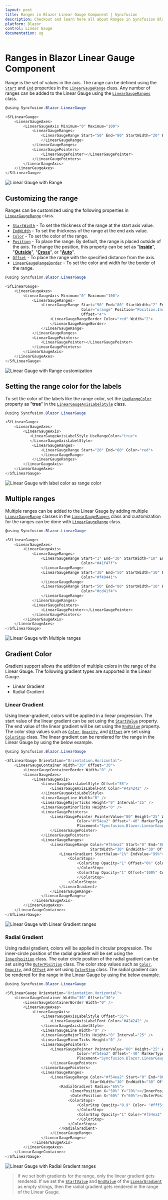 ```yaml
---
layout: post
title: Ranges in Blazor Linear Gauge Component | Syncfusion
description: Checkout and learn here all about Ranges in Syncfusion Blazor Linear Gauge component and much more details.
platform: Blazor
control: Linear Gauge
documentation: ug
---
```


# Ranges in Blazor Linear Gauge Component

Range is the set of values in the axis. The range can be defined using the [`Start`](https://help.syncfusion.com/cr/blazor/Syncfusion.Blazor.LinearGauge.LinearGaugeRange.html#Syncfusion_Blazor_LinearGauge_LinearGaugeRange_Start) and [`End`](https://help.syncfusion.com/cr/blazor/Syncfusion.Blazor.LinearGauge.LinearGaugeRange.html#Syncfusion_Blazor_LinearGauge_LinearGaugeRange_End) properties in the [`LinearGaugeRange`](https://help.syncfusion.com/cr/blazor/Syncfusion.Blazor.LinearGauge.LinearGaugeRange.html) class. Any number of ranges can be added to the Linear Gauge using the [`LinearGaugeRanges`](https://help.syncfusion.com/cr/blazor/Syncfusion.Blazor.LinearGauge.LinearGaugeRanges.html) class.

```csharp
@using Syncfusion.Blazor.LinearGauge

<SfLinearGauge>
    <LinearGaugeAxes>
        <LinearGaugeAxis Minimum="0" Maximum="100">
            <LinearGaugeRanges>
                <LinearGaugeRange Start="50" End="80" StartWidth="20" EndWidth="20">
                </LinearGaugeRange>
            </LinearGaugeRanges>
            <LinearGaugePointers>
                <LinearGaugePointer></LinearGaugePointer>
            </LinearGaugePointers>
        </LinearGaugeAxis>
    </LinearGaugeAxes>
</SfLinearGauge>
```

![Linear Gauge with Range](images/range.png)

## Customizing the range

Ranges can be customized using the following properties in [`LinearGaugeRange`](https://help.syncfusion.com/cr/blazor/Syncfusion.Blazor.LinearGauge.LinearGaugeRange.html) class.

* [`StartWidth`](https://help.syncfusion.com/cr/blazor/Syncfusion.Blazor.LinearGauge.LinearGaugeRange.html#Syncfusion_Blazor_LinearGauge_LinearGaugeRange_StartWidth) - To set the thickness of the range at the start axis value.
* [`EndWidth`](https://help.syncfusion.com/cr/blazor/Syncfusion.Blazor.LinearGauge.LinearGaugeRange.html#Syncfusion_Blazor_LinearGauge_LinearGaugeRange_EndWidth) - To set the thickness of the range at the end axis value.
* [`Color`](https://help.syncfusion.com/cr/blazor/Syncfusion.Blazor.LinearGauge.LinearGaugeRange.html#Syncfusion_Blazor_LinearGauge_LinearGaugeRange_Color) - To set the color of the range.
* [`Position`](https://help.syncfusion.com/cr/blazor/Syncfusion.Blazor.LinearGauge.LinearGaugeRange.html#Syncfusion_Blazor_LinearGauge_LinearGaugeRange_Position) - To place the range. By default, the range is placed outside of the axis. To change the position, this property can be set as "[**Inside**](https://help.syncfusion.com/cr/blazor/Syncfusion.Blazor.LinearGauge.Position.html#Syncfusion_Blazor_LinearGauge_Position_Inside)", "[**Outside**](https://help.syncfusion.com/cr/blazor/Syncfusion.Blazor.LinearGauge.Position.html#Syncfusion_Blazor_LinearGauge_Position_Outside)", "[**Cross**](https://help.syncfusion.com/cr/blazor/Syncfusion.Blazor.LinearGauge.Position.html#Syncfusion_Blazor_LinearGauge_Position_Cross)", or "[**Auto**](https://help.syncfusion.com/cr/blazor/Syncfusion.Blazor.LinearGauge.Position.html#Syncfusion_Blazor_LinearGauge_Position_Auto)".
* [`Offset`](https://help.syncfusion.com/cr/blazor/Syncfusion.Blazor.LinearGauge.LinearGaugeRange.html#Syncfusion_Blazor_LinearGauge_LinearGaugeRange_Offset) - To place the range with the specified distance from the axis.
* [`LinearGaugeRangeBorder`](https://help.syncfusion.com/cr/blazor/Syncfusion.Blazor.LinearGauge.LinearGaugeRangeBorder.html) - To set the color and width for the border of the range.

```csharp
@using Syncfusion.Blazor.LinearGauge

<SfLinearGauge>
    <LinearGaugeAxes>
        <LinearGaugeAxis Minimum="0" Maximum="100">
            <LinearGaugeRanges>
                <LinearGaugeRange Start="50" End="80" StartWidth="2" EndWidth="15"
                                  Color="orange" Position="Position.Inside"
                                  Offset="4">
                    <LinearGaugeRangeBorder Color="red" Width="2">
                    </LinearGaugeRangeBorder>
                </LinearGaugeRange>
            </LinearGaugeRanges>
            <LinearGaugePointers>
                <LinearGaugePointer></LinearGaugePointer>
            </LinearGaugePointers>
        </LinearGaugeAxis>
    </LinearGaugeAxes>
</SfLinearGauge>
```

![Linear Gauge with Range customization](images/range-custom.png)

## Setting the range color for the labels

To set the color of the labels like the range color, set the [`UseRangeColor`](https://help.syncfusion.com/cr/blazor/Syncfusion.Blazor.LinearGauge.LinearGaugeAxisLabelStyle.html#Syncfusion_Blazor_LinearGauge_LinearGaugeAxisLabelStyle_UseRangeColor) property as "**true**" in the [`LinearGaugeAxisLabelStyle`](https://help.syncfusion.com/cr/blazor/Syncfusion.Blazor.LinearGauge.LinearGaugeAxisLabelStyle.html) class.

```csharp
@using Syncfusion.Blazor.LinearGauge

<SfLinearGauge>
    <LinearGaugeAxes>
        <LinearGaugeAxis>
           <LinearGaugeAxisLabelStyle UseRangeColor="true">
           </LinearGaugeAxisLabelStyle>
            <LinearGaugeRanges>
                <LinearGaugeRange Start="20" End="60" Color="red">
                </LinearGaugeRange>
            </LinearGaugeRanges>
        </LinearGaugeAxis>
    </LinearGaugeAxes>
</SfLinearGauge>
```

![Linear Gauge with label color as range color](images/userangecolor.png)

## Multiple ranges

Multiple ranges can be added to the Linear Gauge by adding multiple [`LinearGaugeRange`](https://help.syncfusion.com/cr/blazor/Syncfusion.Blazor.LinearGauge.LinearGaugeRange.html) classes in the [`LinearGaugeRanges`](https://help.syncfusion.com/cr/blazor/Syncfusion.Blazor.LinearGauge.LinearGaugeRanges.html) class and customization for the ranges can be done with [`LinearGaugeRange`](https://help.syncfusion.com/cr/blazor/Syncfusion.Blazor.LinearGauge.LinearGaugeRange.html) class.

```csharp
@using Syncfusion.Blazor.LinearGauge

<SfLinearGauge>
    <LinearGaugeAxes>
        <LinearGaugeAxis>
            <LinearGaugeRanges>
                <LinearGaugeRange Start="1" End="30" StartWidth="10" EndWidth="10"
                                  Color="#41f47f">
                </LinearGaugeRange>
                <LinearGaugeRange Start="30" End="50" StartWidth="10" EndWidth="10"
                                  Color="#f49441">
                </LinearGaugeRange>
                <LinearGaugeRange Start="50" End="80" StartWidth="10" EndWidth="10"
                                  Color="#cd41f4">
                </LinearGaugeRange>
            </LinearGaugeRanges>
            <LinearGaugePointers>
                <LinearGaugePointer></LinearGaugePointer>
            </LinearGaugePointers>
        </LinearGaugeAxis>
    </LinearGaugeAxes>
</SfLinearGauge>
```

![Linear Gauge with Multiple ranges](images/multiple-range.png)

## Gradient Color

Gradient support allows the addition of multiple colors in the range of the Linear Gauge. The following gradient types are supported in the Linear Gauge.

* Linear Gradient
* Radial Gradient

### Linear Gradient

Using linear-gradient, colors will be applied in a linear progression. The start value of the linear gradient can be set using the [`StartValue`](https://help.syncfusion.com/cr/blazor/Syncfusion.Blazor.LinearGauge.LinearGaugeLinearGradient.html#Syncfusion_Blazor_LinearGauge_LinearGaugeLinearGradient_StartValue) property. The end value of the linear gradient will be set using the [`EndValue`](https://help.syncfusion.com/cr/blazor/Syncfusion.Blazor.LinearGauge.LinearGaugeLinearGradient.html#Syncfusion_Blazor_LinearGauge_LinearGaugeLinearGradient_EndValue) property. The color stop values such as [`Color`](https://help.syncfusion.com/cr/blazor/Syncfusion.Blazor.LinearGauge.ColorStop.html#Syncfusion_Blazor_LinearGauge_ColorStop_Color), [`Opacity`](https://help.syncfusion.com/cr/blazor/Syncfusion.Blazor.LinearGauge.ColorStop.html#Syncfusion_Blazor_LinearGauge_ColorStop_Opacity), and [`Offset`](https://help.syncfusion.com/cr/blazor/Syncfusion.Blazor.LinearGauge.ColorStop.html#Syncfusion_Blazor_LinearGauge_ColorStop_Offset) are set using [`ColorStop`](https://help.syncfusion.com/cr/blazor/Syncfusion.Blazor.LinearGauge.ColorStop.html) class. The linear gradient can be rendered for the range in the Linear Gauge by using the below example.

```csharp
@using Syncfusion.Blazor.LinearGauge

<SfLinearGauge Orientation="Orientation.Horizontal">
    <LinearGaugeContainer Width="30" Offset="30">
        <LinearGaugeContainerBorder Width="0" />
        <LinearGaugeAxes>
            <LinearGaugeAxis>
                <LinearGaugeAxisLabelStyle Offset="55">
                    <LinearGaugeAxisLabelFont Color="#424242" />
                </LinearGaugeAxisLabelStyle>
                <LinearGaugeLine Width="0" />
                <LinearGaugeMajorTicks Height="0" Interval="25" />
                <LinearGaugeMinorTicks Height="0" />
                <LinearGaugePointers>
                    <LinearGaugePointer PointerValue="80" Height="25" Width="35"
                                Color="#f54ea2" Offset="-40" MarkerType="MarkerType.Triangle"
                                Placement="Syncfusion.Blazor.LinearGauge.Placement.Near">
                    </LinearGaugePointer>
                </LinearGaugePointers>
                <LinearGaugeRanges>
                    <LinearGaugeRange Color="#f54ea2" Start="0" End="80"
                                      StartWidth="30" EndWidth="30" Offset="30">
                        <LinearGradient StartValue="1%" EndValue="99%">
                            <ColorStops>
                                <ColorStop Opacity="1" Offset="0%" Color="#fef3f9">
                                </ColorStop>
                                <ColorStop Opacity="1" Offset="100%" Color="#f54ea2">
                                </ColorStop>
                            </ColorStops>
                        </LinearGradient>
                    </LinearGaugeRange>
                </LinearGaugeRanges>
            </LinearGaugeAxis>
        </LinearGaugeAxes>
    </LinearGaugeContainer>
</SfLinearGauge>
```

![Linear Gauge with Linear Gradient ranges](images/linear-range.png)

### Radial Gradient

Using radial gradient, colors will be applied in circular progression. The inner-circle position of the radial gradient will be set using the [`InnerPosition`](https://help.syncfusion.com/cr/blazor/Syncfusion.Blazor.LinearGauge.InnerPosition.html) class. The outer circle position of the radial gradient can be set using the [`OuterPosition`](https://help.syncfusion.com/cr/blazor/Syncfusion.Blazor.LinearGauge.OuterPosition.html) class. The color stop values such as [`Color`](https://help.syncfusion.com/cr/blazor/Syncfusion.Blazor.LinearGauge.ColorStop.html#Syncfusion_Blazor_LinearGauge_ColorStop_Color), [`Opacity`](https://help.syncfusion.com/cr/blazor/Syncfusion.Blazor.LinearGauge.ColorStop.html#Syncfusion_Blazor_LinearGauge_ColorStop_Opacity), and [`Offset`](https://help.syncfusion.com/cr/blazor/Syncfusion.Blazor.LinearGauge.ColorStop.html#Syncfusion_Blazor_LinearGauge_ColorStop_Offset) are set using [`ColorStop`](https://help.syncfusion.com/cr/blazor/Syncfusion.Blazor.LinearGauge.ColorStop.html) class. The radial gradient can be rendered for the range in the Linear Gauge by using the below example.

```csharp
@using Syncfusion.Blazor.LinearGauge

<SfLinearGauge Orientation="Orientation.Horizontal">
    <LinearGaugeContainer Width="30" Offset="30">
        <LinearGaugeContainerBorder Width="0" />
        <LinearGaugeAxes>
            <LinearGaugeAxis>
                <LinearGaugeAxisLabelStyle Offset="55">
                    <LinearGaugeAxisLabelFont Color="#424242" />
                </LinearGaugeAxisLabelStyle>
                <LinearGaugeLine Width="0" />
                <LinearGaugeMajorTicks Height="0" Interval="25" />
                <LinearGaugeMinorTicks Height="0" />
                <LinearGaugePointers>
                    <LinearGaugePointer PointerValue="80" Height="25" Width="35"
                                Color="#f54ea2" Offset="-40" MarkerType="MarkerType.Triangle"
                                Placement="Syncfusion.Blazor.LinearGauge.Placement.Near">
                    </LinearGaugePointer>
                </LinearGaugePointers>
                <LinearGaugeRanges>
                    <LinearGaugeRange Color="#f54ea2" Start="0" End="80"
                                      StartWidth="30" EndWidth="30" Offset="30">
                        <RadialGradient Radius="65%">
                             <InnerPosition X="50%" Y="70%"></InnerPosition>
                             <OuterPosition X="60%" Y="60%"></OuterPosition>
                            <ColorStops>
                                <ColorStop Opacity="0.9" Color= "#fff5f5" Offset="5%">
                                </ColorStop>
                                <ColorStop Opacity="1" Color="#f54ea2" Offset="99%">
                                </ColorStop>
                            </ColorStops>
                        </RadialGradient>
                    </LinearGaugeRange>
                </LinearGaugeRanges>
            </LinearGaugeAxis>
        </LinearGaugeAxes>
    </LinearGaugeContainer>
</SfLinearGauge>
```

![Linear Gauge with Radial Gradient ranges](images/radial-range.png)

> If we set both gradients for the range, only the linear gradient gets rendered. If we set the [`StartValue`](https://help.syncfusion.com/cr/blazor/Syncfusion.Blazor.LinearGauge.LinearGaugeLinearGradient.html#Syncfusion_Blazor_LinearGauge_LinearGaugeLinearGradient_StartValue) and [`EndValue`](https://help.syncfusion.com/cr/blazor/Syncfusion.Blazor.LinearGauge.LinearGaugeLinearGradient.html#Syncfusion_Blazor_LinearGauge_LinearGaugeLinearGradient_EndValue) of the [`LinearGradient`](https://help.syncfusion.com/cr/blazor/Syncfusion.Blazor.LinearGauge.LinearGaugeLinearGradient.html) as empty strings, then the radial gradient gets rendered in the range of the Linear Gauge.